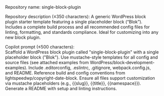 Repository name: single-block-plugin

Repository description (≤350 characters): A generic WordPress block plugin starter template featuring a single placeholder block (“Blok”). Includes a complete build process and all recommended config files for linting, formatting, and standards compliance. Ideal for customizing into any new block plugin.

Copilot prompt (≤500 characters):  
Scaffold a WordPress block plugin called "single-block-plugin" with a single placeholder block ("Blok"). Use mustache-style templates for all config and source files (see attached examples from WordPress/block-development-examples). Include .editorconfig, .eslintrc, .gitignore, webpack.config.js, and README. Reference build and config conventions from lightspeedwp/copyright-date-block. Ensure all files support customization via mustache placeholders (e.g., {{slug}}, {{title}}, {{namespace}}). Generate a README with setup and linting instructions.